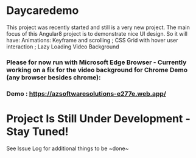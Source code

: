 # Daycaredemo

This project was recently started and still is a very new project. 
The main focus of this Angular8 project is to demonstrate nice UI design. So it will have:
Animations: Keyframe and scrolling ; CSS Grid with hover user interaction ; Lazy Loading Video Background

### Please for now run with Microsoft Edge Browser - Currently working on a fix for the video background for Chrome Demo (any browser besides chrome): 

### Demo : https://azsoftwaresolutions-e277e.web.app/


# Project Is Still Under Development - Stay Tuned!

See Issue Log for additional things to be ~done~
